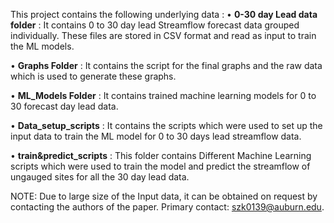 This project contains the following underlying data : 
•	**0-30 day Lead data folder** : It contains 0 to 30 day lead Streamflow forecast data grouped individually. These files are stored in CSV format and read as input to train the ML models.

•	**Graphs Folder** : It contains the script for the final graphs and the raw data which is used to generate these graphs.

•	**ML_Models Folder** : It contains trained machine learning models for 0 to 30 forecast day lead data.

•	**Data_setup_scripts** : It contains the scripts which were used to set up the input data to train the ML model for 0 to 30 days lead streamflow data.

•	**train&predict_scripts** : This folder contains Different Machine Learning scripts which were used to train the model and predict the streamflow of ungauged sites for all the 30 day lead data.

NOTE: Due to large size of the Input data, it can be obtained on request by contacting the authors of the paper. Primary contact: szk0139@auburn.edu.
